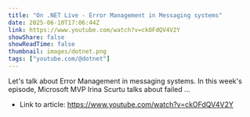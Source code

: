 ```yaml
---
title: "On .NET Live - Error Management in Messaging systems"
date: 2025-06-10T17:06:44Z
link: https://www.youtube.com/watch?v=ckOFdQV4V2Y
showShare: false
showReadTime: false
thumbnail: images/dotnet.png
tags: ["youtube.com/@dotnet"]
---
```

Let's talk about Error Management in messaging systems. In this week's episode, Microsoft MVP Irina Scurtu talks about failed ...

- Link to article: https://www.youtube.com/watch?v=ckOFdQV4V2Y